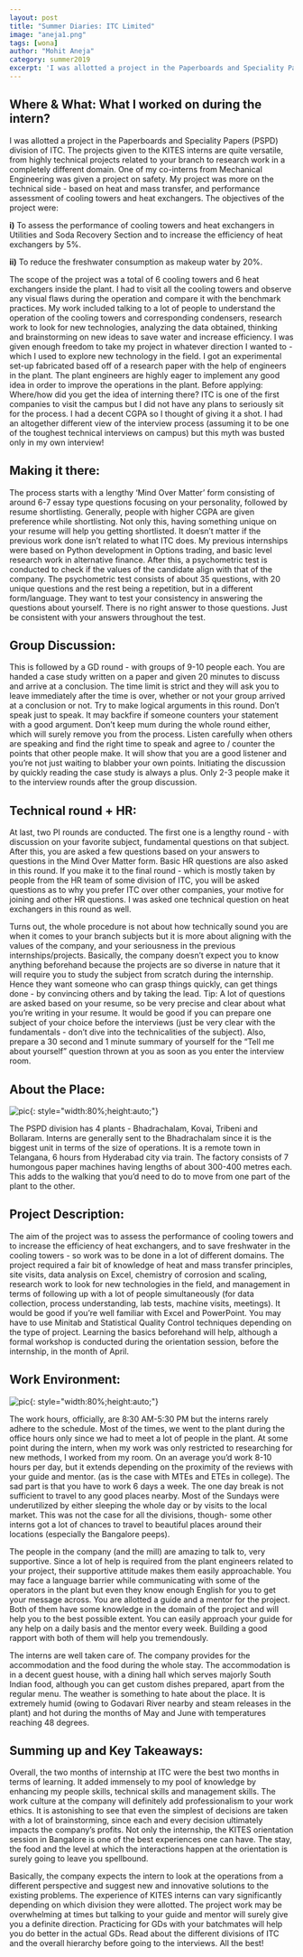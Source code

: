 ```yaml
---
layout: post
title: "Summer Diaries: ITC Limited"
image: "aneja1.png"
tags: [wona]
author: "Mohit Aneja"
category: summer2019
excerpt: 'I was allotted a project in the Paperboards and Speciality Papers (PSPD) division of ITC. The projects given to the KITES interns are quite versatile, from highly technical projects related to your branch to research work in a completely different domain.' 
---
```


## Where & What: What I worked on during the intern? 


I was allotted a project in the Paperboards and Speciality Papers (PSPD) division of ITC. The projects given to the KITES interns are quite versatile, from highly technical projects related to your branch to research work in a completely different domain. One of my co-interns from Mechanical Engineering was given a project on safety. My project was more on the technical side - based on heat and mass transfer, and performance assessment of cooling towers and heat exchangers. The objectives of the project were:

**i)** To assess the performance of cooling towers and heat exchangers in Utilities and Soda Recovery Section and to increase the efficiency of heat exchangers by 5%.<br>

**ii)** To reduce the freshwater consumption as makeup water by 20%.


The scope of the project was a total of 6 cooling towers and 6 heat exchangers inside the plant. I had to visit all the cooling towers and observe any visual flaws during the operation and compare it with the benchmark practices. My work included talking to a lot of people to understand the operation of the cooling towers and corresponding condensers, research work to look for new technologies, analyzing the data obtained, thinking and brainstorming on new ideas to save water and increase efficiency. I was given enough freedom to take my project in whatever direction I wanted to - which I used to explore new technology in the field. I got an experimental set-up fabricated based off of a research paper with the help of engineers in the plant. The plant engineers are highly eager to implement any good idea in order to improve the operations in the plant.
Before applying: Where/how did you get the idea of interning there?
ITC is one of the first companies to visit the campus but I did not have any plans to seriously sit for the process. I had a decent CGPA so I thought of giving it a shot. I had an altogether different view of the interview process (assuming it to be one of the toughest technical interviews on campus) but this myth was busted only in my own interview!

## Making it there:
The process starts with a lengthy ‘Mind Over Matter’ form consisting of around 6-7 essay type questions focusing on your personality, followed by resume shortlisting. Generally, people with higher CGPA are given preference while shortlisting. Not only this, having something unique on your resume will help you getting shortlisted. It doesn’t matter if the previous work done isn’t related to what ITC does. My previous internships were based on Python development in Options trading, and basic level research work in alternative finance. 
After this, a psychometric test is conducted to check if the values of the candidate align with that of the company. The psychometric test consists of about 35 questions, with 20 unique questions and the rest being a repetition, but in a different form/language. They want to test your consistency in answering the questions about yourself. There is no right answer to those questions. Just be consistent with your answers throughout the test.



## Group Discussion:

This is followed by a GD round - with groups of 9-10 people each. You are handed a case study written on a paper and given 20 minutes to discuss and arrive at a conclusion. The time limit is strict and they will ask you to leave immediately after the time is over, whether or not your group arrived at a conclusion or not. Try to make logical arguments in this round. Don’t speak just to speak. It may backfire if someone counters your statement with a good argument. Don’t keep mum during the whole round either, which will surely remove you from the process. Listen carefully when others are speaking and find the right time to speak and agree to / counter the points that other people make. It will show that you are a good listener and you’re not just waiting to blabber your own points. Initiating the discussion by quickly reading the case study is always a plus. Only 2-3 people make it to the interview rounds after the group discussion.


## Technical round + HR:

At last, two PI rounds are conducted. The first one is a lengthy round - with discussion on your favorite subject, fundamental questions on that subject. After this, you are asked a few questions based on your answers to questions in the Mind Over Matter form. Basic HR questions are also asked in this round. If you make it to the final round - which is mostly taken by people from the HR team of some division of ITC, you will be asked questions as to why you prefer ITC over other companies, your motive for joining and other HR questions. I was asked one technical question on heat exchangers in this round as well.


Turns out, the whole procedure is not about how technically sound you are when it comes to your branch subjects but it is more about aligning with the values of the company, and your seriousness in the previous internships/projects. Basically, the company doesn’t expect you to know anything beforehand because the projects are so diverse in nature that it will require you to study the subject from scratch during the internship. Hence they want someone who can grasp things quickly, can get things done - by convincing others and by taking the lead.
Tip: A lot of questions are asked based on your resume, so be very precise and clear about what you’re writing in your resume. It would be good if you can prepare one subject of your choice before the interviews (just be very clear with the fundamentals - don’t dive into the technicalities of the subject). Also, prepare a 30 second and 1 minute summary of yourself for the “Tell me about yourself” question thrown at you as soon as you enter the interview room.


## About the Place:

![pic](/images/posts/aneja3.png){: style="width:80%;height:auto;"}

The PSPD division has 4 plants - Bhadrachalam, Kovai, Tribeni and Bollaram. Interns are generally sent to the Bhadrachalam since it is the biggest unit in terms of the size of operations. It is a remote town in Telangana, 6 hours from Hyderabad city via train. The factory consists of 7 humongous paper machines having lengths of about 300-400 metres each. This adds to the walking that you’d need to do to move from one part of the plant to the other.

## Project Description: 


The aim of the project was to assess the performance of cooling towers and to increase the efficiency of heat exchangers, and to save freshwater in the cooling towers - so work was to be done in a lot of different domains. The project required a fair bit of knowledge of heat and mass transfer principles, site visits, data analysis on Excel, chemistry of corrosion and scaling, research work to look for new technologies in the field, and management in terms of following up with a lot of people simultaneously (for data collection, process understanding, lab tests, machine visits, meetings).
It would be good if you’re well familiar with Excel and PowerPoint. You may have to use Minitab and Statistical Quality Control techniques depending on the type of project. Learning the basics beforehand will help, although a formal workshop is conducted during the orientation session, before the internship, in the month of April.


## Work Environment:

![pic](/images/posts/aneja2.png){: style="width:80%;height:auto;"}

The work hours, officially, are 8:30 AM-5:30 PM but the interns rarely adhere to the schedule. Most of the times, we went to the plant during the office hours only since we had to meet a lot of people in the plant. At some point during the intern, when my work was only restricted to researching for new methods, I worked from my room. On an average you’d work 8-10 hours per day, but it extends depending on the proximity of the reviews with your guide and mentor. (as is the case with MTEs and ETEs in college). The sad part is that you have to work 6 days a week. The one day break is not sufficient to travel to any good places nearby. Most of the Sundays were underutilized by either sleeping the whole day or by visits to the local market. This was not the case for all the divisions, though- some other interns got a lot of chances to travel to beautiful places around their locations (especially the Bangalore peeps).


The people in the company (and the mill) are amazing to talk to, very supportive. Since a lot of help is required from the plant engineers related to your project, their supportive attitude makes them easily approachable. You may face a language barrier while communicating with some of the operators in the plant but even they know enough English for you to get your message across.
You are allotted a guide and a mentor for the project. Both of them have some knowledge in the domain of the project and will help you to the best possible extent. You can easily approach your guide for any help on a daily basis and the mentor every week. Building a good rapport with both of them will help you tremendously.


The interns are well taken care of. The company provides for the accommodation and the food during the whole stay. The accommodation is in a decent guest house, with a dining hall which serves majorly South Indian food, although you can get custom dishes prepared, apart from the regular menu. The weather is something to hate about the place. It is extremely humid (owing to Godavari River nearby and steam releases in the plant) and hot during the months of May and June with temperatures reaching 48 degrees.


## Summing up and Key Takeaways:


Overall, the two months of internship at ITC were the best two months in terms of learning. It added immensely to my pool of knowledge by enhancing my people skills, technical skills and management skills. The work culture at the company will definitely add professionalism to your work ethics. It is astonishing to see that even the simplest of decisions are taken with a lot of  brainstorming, since each and every decision ultimately impacts the company’s profits. Not only the internship, the KITES orientation session in Bangalore is one of the best experiences one can have. The stay, the food and the level at which the interactions happen at the orientation is surely going to leave you spellbound.


Basically, the company expects the intern to look at the operations from a different perspective and suggest new and innovative solutions to the existing problems. The experience of KITES interns can vary significantly depending on which division they were allotted. The project work may be overwhelming at times but talking to your guide and mentor will surely give you a definite direction. Practicing for GDs with your batchmates will help you do better in the actual GDs. Read about the different divisions of ITC and the overall hierarchy before going to the interviews. All the best!


